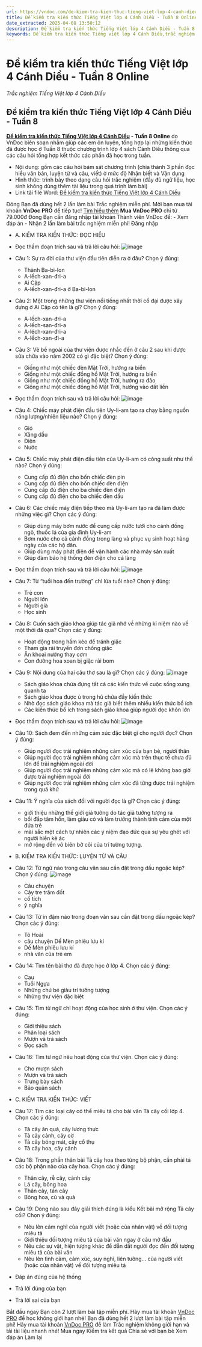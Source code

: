 ```yaml
---
url: https://vndoc.com/de-kiem-tra-kien-thuc-tieng-viet-lop-4-canh-dieu-tuan-8-online-307750
title: Đề kiểm tra kiến thức Tiếng Việt lớp 4 Cánh Diều - Tuần 8 Online - Trắc nghiệm Tiếng Việt lớp 4 Cánh Diều - VnDoc.com
date_extracted: 2025-04-08 13:50:12
description: Đề kiểm tra kiến thức Tiếng Việt lớp 4 Cánh Diều - Tuần 8 được VnDoc biên soạn nhằm giúp các em học sinh tham khảo, luyện tập kiến thức môn Tiếng Việt 4.
keywords: Đề kiểm tra kiến thức Tiếng việt lớp 4 Cánh Diều,trắc nghiệm Tiếng việt lớp 4 Cánh Diều,Bài tập cuối tuần lớp 4,Bài tập cuối tuần lớp 4 tuần 8,Bài tập cuối tuần lớp 4 kết nối tri thức tuần 8,Bài tập cuối tuần lớp 4 Cánh Diều,Bài tập cuối tuần môn toán lớp 4,bài tập cuối tuần tiếng việt lớp 4 Cánh Diều,phiếu bài tập tiếng việt lớp 4 tuần 8,giải bài tập tiếng việt lớp 4,bài tập tiếng việt lớp 4,giải tiếng việt lớp 4,phiếu bài tập cuối tuần lớp 4 môn tiếng việt
---
```


# Đề kiểm tra kiến thức Tiếng Việt lớp 4 Cánh Diều - Tuần 8 Online
 _Trắc nghiệm Tiếng Việt lớp 4 Cánh Diều_
## Đề kiểm tra kiến thức Tiếng Việt lớp 4 Cánh Diều - Tuần 8
**[Đề kiểm tra kiến thức Tiếng Việt lớp 4 Cánh Diều](<https://vndoc.com/de-kiem-tra-kien-thuc-tieng-viet-lop-4-canh-dieu-tuan-8-online-307750>) \- Tuần 8 Online** do VnDoc biên soạn nhằm giúp các em ôn luyện, tổng hợp lại những kiến thức đã được học ở Tuần 8 thuộc chương trình lớp 4 sách Cánh Diều thông qua các câu hỏi tổng hợp kết thức các phần đã học trong tuần.
  * Nội dung: gồm các câu hỏi bám sát chương trình \(chia thành 3 phần đọc hiểu văn bản, luyện từ và câu, viết\) ở mức độ Nhận biết và Vận dụng
  * Hình thức: trình bày theo dạng câu hỏi trắc nghiệm \(đầy đủ ngữ liệu, học sinh không dùng thêm tài liệu trong quá trình làm bài\)
  * Link tải file Word: [Đề kiểm tra kiến thức Tiếng Việt lớp 4 Cánh Diều](<https://vndoc.com/de-kiem-tra-kien-thuc-tieng-viet-lop-4-canh-dieu-tuan-8-307749>)

Đóng
Bạn đã dùng hết 2 lần làm bài Trắc nghiệm miễn phí. Mời bạn mua tài khoản **VnDoc PRO** để tiếp tục\! [Tìm hiểu thêm](</pro>)
**Mua VnDoc PRO** chỉ từ 79.000đ
Đóng
Bạn cần đăng nhập tài khoản Thành viên VnDoc để:
\- Xem đáp án
\- Nhận 2 lần làm bài trắc nghiệm miễn phí\!
Đăng nhập 
  * A. KIỂM TRA KIẾN THỨC: ĐỌC HIỂU
  * Đọc thầm đoạn trích sau và trả lời câu hỏi:
![image](https://i.vdoc.vn/data/image/2023/10/26/onine-de-kiem-tra-kien-thuc-tieng-viet-lop-4-canh-dieu-tuan-8-h7.jpg)
  * Câu 1: Sự ra đời của thư viện đầu tiên diễn ra ở đâu? Chọn ý đúng:
    * Thành Ba-bi-lon
    * A-lếch-xan-đri-a
    * Ai Cập
    * A-lếch-xan-đri-a ở Ba-bi-lon
  * Câu 2: Một trong những thư viện nổi tiếng nhất thời cổ đại được xây dựng ở Ai Cập có tên là gì? Chọn ý đúng:
    * A-lếch-xan-đri-a
    * A-lếch-san-đri-a
    * A-léch-xan-đri-a
    * A-lếch-xan-đi-a
  * Câu 3: Vẻ bề ngoài của thư viện được nhắc đến ở câu 2 sau khi được sửa chữa vào năm 2002 có gì đặc biệt? Chọn ý đúng:
    * Giống như một chiếc đèn Mặt Trời, hướng ra biển
    * Giống như một chiếc đồng hồ Mặt Trời, hướng ra biển
    * Giống như một chiếc đồng hồ Mặt Trời, hướng ra đảo
    * Giống như một chiếc đồng hồ Mặt Trời, hướng vào đất liền
  * Đọc thầm đoạn trích sau và trả lời câu hỏi:
![image](https://i.vdoc.vn/data/image/2023/10/26/onine-de-kiem-tra-kien-thuc-tieng-viet-lop-4-canh-dieu-tuan-8-h6.jpg)
  * Câu 4: Chiếc máy phát điện đầu tiên Uy-li-am tạo ra chạy bằng nguồn năng lượng/nhiên liệu nào? Chọn ý đúng:
    * Gió
    * Xăng dầu
    * Điện
    * Nước
  * Câu 5: Chiếc máy phát điện đầu tiên của Uy-li-am có công suất như thế nào? Chọn ý đúng:
    * Cung cấp đủ điện cho bốn chiếc đèn pin
    * Cung cấp đủ điện cho bốn chiếc đèn điện
    * Cung cấp đủ điện cho ba chiếc đèn điện
    * Cung cấp đủ điện cho ba chiếc đèn dầu
  * Câu 6: Các chiếc máy điện tiếp theo mà Uy-li-am tạo ra đã làm được những việc gì? Chọn các ý đúng:
    * Giúp dùng máy bơm nước để cung cấp nước tưới cho cánh đồng ngô, thuốc lá của gia đình Uy-li-am
    * Bơm nước cho cả cánh đồng trong làng và phục vụ sinh hoạt hàng ngày của các hộ dân.
    * Giúp dùng máy phát điện để vận hành các nhà máy sản xuất
    * Giúp đảm bảo hệ thống đèn điện cho cả làng
  * Đọc thầm đoạn trích sau và trả lời câu hỏi:
![image](https://i.vdoc.vn/data/image/2023/10/26/onine-de-kiem-tra-kien-thuc-tieng-viet-lop-4-canh-dieu-tuan-8-h5.jpg)
  * Câu 7: Từ “tuổi hoa đến trường” chỉ lứa tuổi nào? Chọn ý đúng:
    * Trẻ con
    * Người lớn
    * Người già
    * Học sinh
  * Câu 8: Cuốn sách giáo khoa giúp tác giả nhớ về những kỉ niệm nào về một thời đã qua? Chọn các ý đúng:
    * Hoạt động trong hầm kèo để tránh giặc
    * Tham gia rải truyền đơn chống giặc
    * Ăn khoai nướng thay cơm
    * Con đường hoa xoan bị giặc rải bom
  * Câu 9: Nội dung của hai câu thơ sau là gì? Chọn các ý đúng:
![image](https://i.vdoc.vn/data/image/2023/10/26/onine-de-kiem-tra-kien-thuc-tieng-viet-lop-4-canh-dieu-tuan-8-h4.jpg)
    * Sách giáo khoa chứa đựng tất cả các kiến thức về cuộc sống xung quanh ta
    * Sách giáo khoa được ủ trong hũ chứa đầy kiến thức
    * Nhờ đọc sách giáo khoa mà tác giả biết thêm nhiều kiến thức bổ ích
    * Các kiến thức bổ ích trong sách giáo khoa giúp người đọc khôn lớn
  * Đọc thầm đoạn trích sau và trả lời câu hỏi:
![image](https://i.vdoc.vn/data/image/2023/10/26/onine-de-kiem-tra-kien-thuc-tieng-viet-lop-4-canh-dieu-tuan-8-h3.jpg)
  * Câu 10: Sách đem đến những cảm xúc đặc biệt gì cho người đọc? Chọn ý đúng:
    * Giúp người đọc trải nghiệm những cảm xúc của bạn bè, người thân
    * Giúp người đọc trải nghiệm những cảm xúc mà trên thục tế chưa đủ lớn để trải nghiệm ngoài đời
    * Giúp người đọc trải nghiệm những cảm xúc mà có lẽ không bao giờ được trải nghiệm ngoài đời
    * Giúp người đọc trải nghiệm những cảm xúc đã từng được trải nghiệm trong quá khứ
  * Câu 11: Ý nghĩa của sách đối với người đọc là gì? Chọn các ý đúng:
    * giới thiệu những thế giới giả tưởng do tác giả tưởng tượng ra
    * bồi đắp tâm hồn, làm giàu có và làm trưởng thành tình cảm của một đứa trẻ
    * mài sắc một cách tự nhiên các ý niệm đạo đức qua sự yêu ghét với người hiền kẻ ác
    * mở rộng đến vô biên bờ cõi của trí tưởng tượng.
  * B. KIỂM TRA KIẾN THỨC: LUYỆN TỪ VÀ CÂU
  * Câu 12: Từ ngữ nào trong câu văn sau cần đặt trong dấu ngoặc kép? Chọn ý đúng:
![image](https://i.vdoc.vn/data/image/2023/10/26/onine-de-kiem-tra-kien-thuc-tieng-viet-lop-4-canh-dieu-tuan-8-h1.jpg)
    * Câu chuyện
    * Cây tre trăm đốt
    * cổ tích
    * ý nghĩa
  * Câu 13: Từ in đậm nào trong đoạn văn sau cần đặt trong dấu ngoặc kép? Chọn các ý đúng:
    * Tô Hoài
    * câu chuyện Dế Mèn phiêu lưu kí
    * Dế Mèn phiêu lưu kí
    * nhà văn của trẻ em
  * Câu 14: Tìm tên bài thơ đã được học ở lớp 4. Chọn các ý đúng:
    * Cau
    * Tuổi Ngựa
    * Những chú bé giàu trí tưởng tượng
    * Những thư viện đặc biệt
  * Câu 15: Tìm từ ngữ chỉ hoạt động của học sinh ở thư viện. Chọn các ý đúng:
    * Giới thiệu sách
    * Phân loại sách
    * Mượn và trả sách
    * Đọc sách
  * Câu 16: Tìm từ ngữ nêu hoạt động của thư viện. Chọn các ý đúng:
    * Cho mượn sách
    * Mượn và trả sách
    * Trưng bày sách
    * Bảo quản sách
  * C. KIỂM TRA KIẾN THỨC: VIẾT
  * Câu 17: Tìm các loại cây có thể miêu tả cho bài văn Tả cây cối lớp 4. Chọn các ý đúng:
    * Tả cây ăn quả, cây lương thực
    * Tả cây cảnh, cây cờ
    * Tả cây bóng mát, cây cổ thụ
    * Tả cây hoa, cây cảnh
  * Câu 18: Trong phần thân bài Tả cây hoa theo từng bộ phận, cần phải tả các bộ phận nào của cây hoa. Chọn các ý đúng:
    * Thân cây, rễ cây, cành cây
    * Lá cây, bông hoa
    * Thân cây, tán cây
    * Bông hoa, củ và quả
  * Câu 19: Dòng nào sau đây giải thích đúng là kiểu Kết bài mở rộng Tả cây cối? Chọn ý đúng:
    * Nêu lên cảm nghĩ của người viết \(hoặc của nhân vật\) về đối tượng miêu tả
    * Giới thiệu đối tượng miêu tả của bài văn ngay ở câu mở đầu
    * Nêu các sự vật, hiện tượng khác để dẫn dắt người đọc đến đối tượng miêu tả của bài văn
    * Nêu lên tình cảm, cảm xúc, suy nghĩ, liên tưởng... của người viết \(hoặc của nhân vật\) về đối tượng miêu tả

  * Đáp án đúng của hệ thống
  * Trả lời đúng của bạn
  * Trả lời sai của bạn

Bắt đầu ngay
Bạn còn _2_ lượt làm bài tập miễn phí. Hãy mua tài khoản [VnDoc PRO](</pro>) để học không giới hạn nhé\!  Bạn đã dùng hết 2 lượt làm bài tập miễn phí\! Hãy mua tài khoản [VnDoc PRO](</pro>) để làm Trắc nghiệm không giới hạn và tải tài liệu nhanh nhé\!  Mua ngay
Kiểm tra kết quả Chia sẻ với bạn bè Xem đáp án Làm lại
